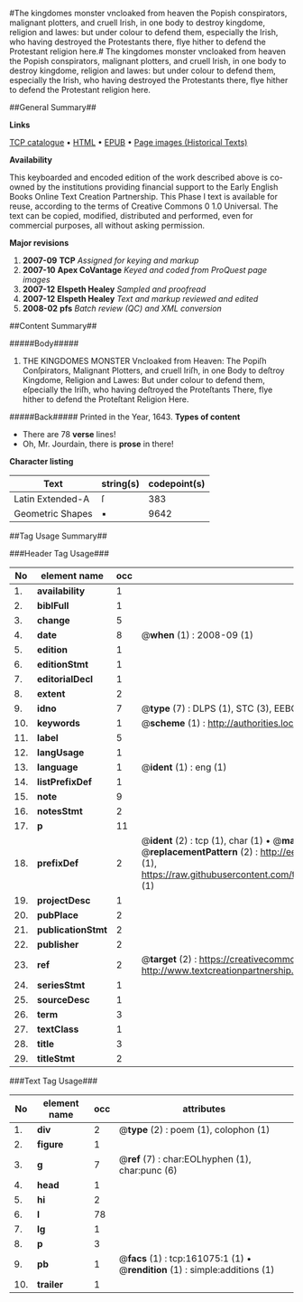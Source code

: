 #The kingdomes monster vncloaked from heaven the Popish conspirators, malignant plotters, and cruell Irish, in one body to destroy kingdome, religion and lawes: but under colour to defend them, especially the Irish, who having destroyed the Protestants there, flye hither to defend the Protestant religion here.#
The kingdomes monster vncloaked from heaven the Popish conspirators, malignant plotters, and cruell Irish, in one body to destroy kingdome, religion and lawes: but under colour to defend them, especially the Irish, who having destroyed the Protestants there, flye hither to defend the Protestant religion here.

##General Summary##

**Links**

[TCP catalogue](http://www.ota.ox.ac.uk/tcp/)  • 
[HTML](http://tei.it.ox.ac.uk/tcp/Texts-HTML/free/A87/A87775.html)  • 
[EPUB](http://tei.it.ox.ac.uk/tcp/Texts-EPUB/free/A87/A87775.epub) • 
[Page images (Historical Texts)](https://data.historicaltexts.jisc.ac.uk/view?pubId=eebo-99870754e&pageId=eebo-99870754e-161075-1)

**Availability**

This keyboarded and encoded edition of the
	       work described above is co-owned by the institutions
	       providing financial support to the Early English Books
	       Online Text Creation Partnership. This Phase I text is
	       available for reuse, according to the terms of Creative
	       Commons 0 1.0 Universal. The text can be copied,
	       modified, distributed and performed, even for
	       commercial purposes, all without asking permission.

**Major revisions**

1. __2007-09__ __TCP__ *Assigned for keying and markup*
1. __2007-10__ __Apex CoVantage__ *Keyed and coded from ProQuest page images*
1. __2007-12__ __Elspeth Healey__ *Sampled and proofread*
1. __2007-12__ __Elspeth Healey__ *Text and markup reviewed and edited*
1. __2008-02__ __pfs__ *Batch review (QC) and XML conversion*

##Content Summary##

#####Body#####

1. THE KINGDOMES MONSTER Vncloaked from Heaven: The Popiſh Conſpirators, Malignant Plotters, and cruell Iriſh, in one Body to deſtroy Kingdome, Religion and Lawes: But under colour to defend them, eſpecially the Iriſh, who having deſtroyed the Proteſtants There, flye hither to defend the Proteſtant Religion Here.

#####Back#####
Printed in the Year, 1643.
**Types of content**

  * There are 78 **verse** lines!
  * Oh, Mr. Jourdain, there is **prose** in there!

**Character listing**


|Text|string(s)|codepoint(s)|
|---|---|---|
|Latin Extended-A|ſ|383|
|Geometric Shapes|▪|9642|

##Tag Usage Summary##

###Header Tag Usage###

|No|element name|occ|attributes|
|---|---|---|---|
|1.|__availability__|1||
|2.|__biblFull__|1||
|3.|__change__|5||
|4.|__date__|8| @__when__ (1) : 2008-09 (1)|
|5.|__edition__|1||
|6.|__editionStmt__|1||
|7.|__editorialDecl__|1||
|8.|__extent__|2||
|9.|__idno__|7| @__type__ (7) : DLPS (1), STC (3), EEBO-CITATION (1), PROQUEST (1), VID (1)|
|10.|__keywords__|1| @__scheme__ (1) : http://authorities.loc.gov/ (1)|
|11.|__label__|5||
|12.|__langUsage__|1||
|13.|__language__|1| @__ident__ (1) : eng (1)|
|14.|__listPrefixDef__|1||
|15.|__note__|9||
|16.|__notesStmt__|2||
|17.|__p__|11||
|18.|__prefixDef__|2| @__ident__ (2) : tcp (1), char (1)  •  @__matchPattern__ (2) : ([0-9\-]+):([0-9IVX]+) (1), (.+) (1)  •  @__replacementPattern__ (2) : http://eebo.chadwyck.com/downloadtiff?vid=$1&page=$2 (1), https://raw.githubusercontent.com/textcreationpartnership/Texts/master/tcpchars.xml#$1 (1)|
|19.|__projectDesc__|1||
|20.|__pubPlace__|2||
|21.|__publicationStmt__|2||
|22.|__publisher__|2||
|23.|__ref__|2| @__target__ (2) : https://creativecommons.org/publicdomain/zero/1.0/ (1), http://www.textcreationpartnership.org/docs/. (1)|
|24.|__seriesStmt__|1||
|25.|__sourceDesc__|1||
|26.|__term__|3||
|27.|__textClass__|1||
|28.|__title__|3||
|29.|__titleStmt__|2||


###Text Tag Usage###

|No|element name|occ|attributes|
|---|---|---|---|
|1.|__div__|2| @__type__ (2) : poem (1), colophon (1)|
|2.|__figure__|1||
|3.|__g__|7| @__ref__ (7) : char:EOLhyphen (1), char:punc (6)|
|4.|__head__|1||
|5.|__hi__|2||
|6.|__l__|78||
|7.|__lg__|1||
|8.|__p__|3||
|9.|__pb__|1| @__facs__ (1) : tcp:161075:1 (1)  •  @__rendition__ (1) : simple:additions (1)|
|10.|__trailer__|1||
